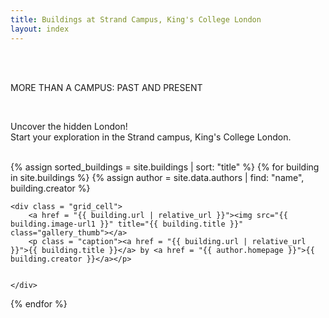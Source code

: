 ```yaml
---
title: Buildings at Strand Campus, King's College London
layout: index
---
```

 
 <br /> <br />
<div id= "introduction">
<!-- <p>This is a simple museum about the buildings of King's Strand Campus, the foundation campus at King's in the heart of London. Brief history stories, architecture style and current function about these building can be found here, a good site for anyone who is interested in King's and the Strand.</p><br>  ***Delete the text-->

<p>MORE THAN A CAMPUS: PAST AND PRESENT </p><br>
<p>Uncover the hidden London!<br>
Start your exploration in the Strand campus, King's College London. </p>
</div>
 <br />


<div id = "gallery">
  {% assign sorted_buildings = site.buildings | sort: "title" %}
  {% for building in site.buildings %}
    {% assign author = site.data.authors | find: "name", building.creator %}

    <div class = "grid_cell">
        <a href = "{{ building.url | relative_url }}"><img src="{{ building.image-url1 }}" title="{{ building.title }}" class="gallery_thumb"></a>
        <p class = "caption"><a href = "{{ building.url | relative_url }}">{{ building.title }}</a> by <a href = "{{ author.homepage }}">{{ building.creator }}</a></p>
        
      
    </div>
  {% endfor %}
</div>
